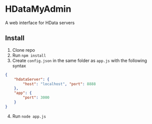 # HDataMyAdmin
A web interface for HData servers

## Install
1. Clone repo
2. Run `npm install`
3. Create `config.json` in the same folder as `app.js` with the following syntax

```json
{ 
    "hdataServer": {
        "host": "localhost", "port": 8888
    },
    "app": {
        "port": 3000
    }
}
```

4. Run `node app.js`
